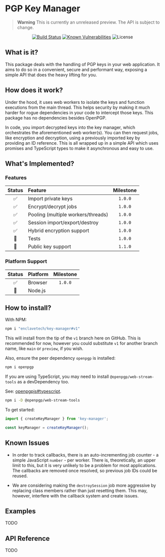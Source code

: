 # PGP Key Manager

> **Warning**
> This is currently an unreleased preview. The API is subject to change.

<div align=center>

[![Build Status](https://github.com/enclavetech/key-manager/actions/workflows/build.yml/badge.svg)](https://github.com/enclavetech/key-manager/actions/workflows/build.yml) [![Known Vulnerabilities](https://snyk.io/test/github/enclavetech/key-manager/badge.svg)](https://snyk.io/test/github/enclavetech/key-manager) ![License](https://img.shields.io/github/license/enclavetech/key-manager) <!-- ![Lines of code](https://img.shields.io/tokei/lines/github/enclavetech/key-manager) -->

</div>

## What is it?

This package deals with the handling of PGP keys in your web application. It aims to do so in a convenient, secure and performant way, exposing a simple API that does the heavy lifting for you.

## How does it work?

Under the hood, it uses web workers to isolate the keys and function executions from the main thread. This helps security by making it much harder for rogue dependencies in your code to intercept those keys. This package has no dependencies besides OpenPGP.

In code, you import decrypted keys into the key manager, which orchestrates the aforementioned web worker(s). You can then request jobs, like encryption and decryption, using a previously imported key by providing an ID reference. This is all wrapped up in a simple API which uses promises and TypeScript types to make it asynchronous and easy to use.

## What's Implemented?

### Features

|       Status       | Feature                            | Milestone |
| :----------------: | :--------------------------------- | :-------: |
| :white_check_mark: | Import private keys                |  `1.0.0`  |
| :white_check_mark: | Encrypt/decrypt jobs               |  `1.0.0`  |
| :white_check_mark: | Pooling (multiple workers/threads) |  `1.0.0`  |
| :white_check_mark: | Session import/export/destroy      |  `1.0.0`  |
| :white_check_mark: | Hybrid encryption support          |  `1.0.0`  |
|   :construction:   | Tests                              |  `1.0.0`  |
|   :construction:   | Public key support                 |  `1.1.0`  |

### Platform Support

|       Status       | Platform | Milestone |
| :----------------: | :------- | :-------: |
| :white_check_mark: | Browser  |  `1.0.0`  |
|   :construction:   | Node.js  |           |

## How to install?

With NPM:

```sh
npm i "enclavetech/key-manager#v1"
```

This will install from the tip of the `v1` branch here on GitHub. This is recommended for now, however you could substitute `v1` for another branch name, like `main` or `preview`, if you wish.

Also, ensure the peer dependency `openpgp` is installed:

```sh
npm i openpgp
```

If you are using TypeScript, you may need to install `@openpgp/web-stream-tools` as a devDependency too.

See: [openpgpjs#typescript](https://github.com/openpgpjs/openpgpjs#typescript).

```sh
npm i -D @openpgp/web-stream-tools
```

To get started:

```js
import { createKeyManager } from 'key-manager';

const keyManager = createKeyManager();
```

## Known Issues

- In order to track callbacks, there is an auto-incrementing job counter - a simple JavaScript `number` - per worker. There is, theoretically, an upper limit to this, but it is very unlikely to be a problem for most applications. The callbacks are removed once resolved, so previous job IDs could be reused.

- We are considering making the `destroySession` job more aggressive by replacing class members rather than just resetting them. This may, however, interfere with the callback system and create issues.

## Examples

TODO

## API Reference

TODO
